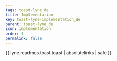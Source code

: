 ```yaml
---
tags: toast-lyne_de
title: Implementation
key: toast-lyne-implementation_de
parent: toast-lyne_de
icon: implementation
order: 4
permalink: false  
---
```

{{ lyne.readmes.toast.toast | absolutelinks | safe }}


